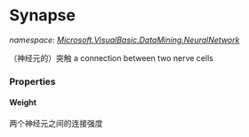 ﻿# Synapse
_namespace: <a href="#" onClick="load('/docs/Microsoft.VisualBasic.DataMining.NeuralNetwork/index.md')">Microsoft.VisualBasic.DataMining.NeuralNetwork</a>_

（神经元的）突触 a connection between two nerve cells




### Properties

#### Weight
两个神经元之间的连接强度
